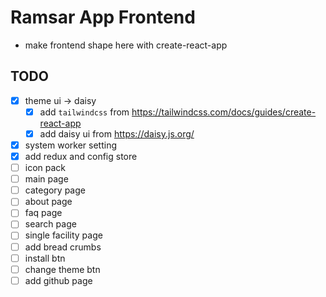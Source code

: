 # Ramsar App Frontend

- make frontend shape here with create-react-app

## TODO

- [x] theme ui -> daisy
  - [x] add `tailwindcss` from https://tailwindcss.com/docs/guides/create-react-app
  - [x] add daisy ui from https://daisy.js.org/
- [x] system worker setting
- [x] add redux and config store
- [ ] icon pack
- [ ] main page
- [ ] category page
- [ ] about page
- [ ] faq page
- [ ] search page
- [ ] single facility page
- [ ] add bread crumbs
- [ ] install btn
- [ ] change theme btn
- [ ] add github page
